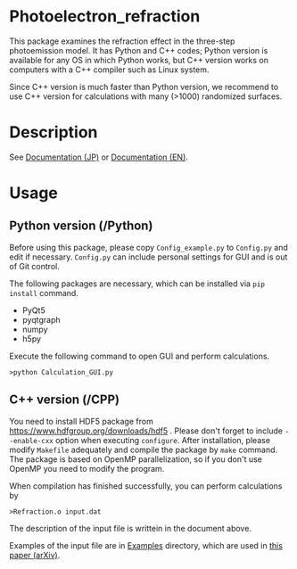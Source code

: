 # Photoelectron_refraction
This package examines the refraction effect in the three-step photoemission model.
It has Python and C++ codes; Python version is available for any OS in which Python works, but C++ version works on computers with a C++ compiler such as Linux system.

Since C++ version is much faster than Python version, we recommend to use C++ version for calculations with many (>1000) randomized surfaces.

# Description
See [Documentation (JP)](https://github.com/Hiroaki-Tanaka-0606/Photoelectron_refraction/blob/main/Docs/Documentation_jp.pdf) or [Documentation (EN)](https://github.com/Hiroaki-Tanaka-0606/Photoelectron_refraction/blob/main/Docs/Documentation_en.pdf).

# Usage

## Python version (/Python)
Before using this package, please copy ```Config_example.py``` to ```Config.py``` and edit if necessary.
```Config.py``` can include personal settings for GUI and is out of Git control.

The following packages are necessary, which can be installed via ```pip install``` command.
- PyQt5
- pyqtgraph
- numpy
- h5py

Execute the following command to open GUI and perform calculations.
```
>python Calculation_GUI.py
```

## C++ version (/CPP)
You need to install HDF5 package from https://www.hdfgroup.org/downloads/hdf5 .
Please don't forget to include ```--enable-cxx``` option when executing ```configure```.
After installation, please modify ```Makefile``` adequately and compile the package by ```make``` command.
The package is based on OpenMP parallelization, so if you don't use OpenMP you need to modify the program.

When compilation has finished successfully, you can perform calculations by
```
>Refraction.o input.dat
```
The description of the input file is writtein in the document above.

Examples of the input file are in [Examples](https://github.com/Hiroaki-Tanaka-0606/Photoelectron_refraction/tree/main/Examples) directory, which are used in [this paper (arXiv)](https://arxiv.org/abs/2211.15884).

